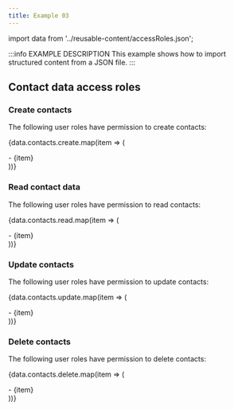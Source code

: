 ```yaml
---
title: Example 03
---
```



import data from '../reusable-content/accessRoles.json';

:::info EXAMPLE DESCRIPTION
This example shows how to import structured content from a JSON file.
:::

## Contact data access roles

### Create contacts
The following user roles have permission to create contacts:

{data.contacts.create.map(item => (
    <div key={item}>- {item}</div>
))}

### Read contact data
The following user roles have permission to read contacts:

{data.contacts.read.map(item => (
    <div key={item}>- {item}</div>
))}

### Update contacts
The following user roles have permission to update contacts:

{data.contacts.update.map(item => (
    <div key={item}>- {item}</div>
))}

### Delete contacts
The following user roles have permission to delete contacts:

{data.contacts.delete.map(item => (
    <div key={item}>- {item}</div>
))}


